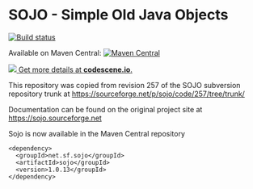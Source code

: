 SOJO - Simple Old Java Objects
==============================
[![Build status](https://github.com/maddingo/sojo/actions/workflows/maven.yml/badge.svg)](https://github.com/maddingo/sojo/actions)


Available on Maven Central: [![Maven Central](https://img.shields.io/maven-central/v/net.sf.sojo/sojo.svg?style=plastic)](http://search.maven.org/#search%7Cga%7C1%7Ca%3A%22sojo%22%20g%3A%22net.sf.sojo%22)

[![](https://codescene.io/projects/3650/status.svg) Get more details at **codescene.io**.](https://codescene.io/projects/3650/jobs/latest-successful/results)

This repository was copied from revision 257 of the SOJO subversion repository trunk 
at https://sourceforge.net/p/sojo/code/257/tree/trunk/

Documentation can be found on the original project site at https://sojo.sourceforge.net 

Sojo is now available in the Maven Central repository

    <dependency>
      <groupId>net.sf.sojo</groupId>
      <artifactId>sojo</groupId>
      <version>1.0.13</groupId>
    </dependency>
